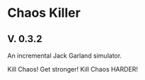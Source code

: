 # Chaos Killer

## V. 0.3.2

An incremental Jack Garland simulator.

Kill Chaos! Get stronger! Kill Chaos HARDER!
